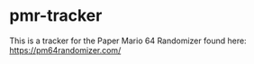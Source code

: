# pmr-tracker
This is a tracker for the Paper Mario 64 Randomizer found here: https://pm64randomizer.com/
